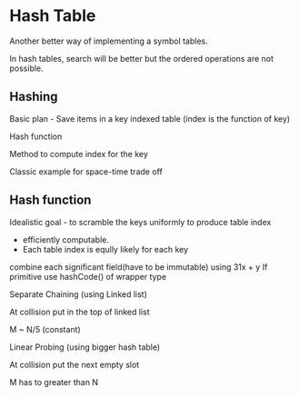 Hash Table
=

Another better way of implementing a symbol tables.

In hash tables, search will be better but the ordered operations are not possible.

Hashing
-

Basic plan - Save items in a key indexed table (index is the function of key)

Hash function

 Method to compute index for the key
 
 Classic example for space-time trade off
 
 
 Hash function
 -
 
 Idealistic goal - to scramble the keys uniformly to produce table index
 
 * efficiently computable.
 * Each table index is eqully likely for each key
 

combine each significant field(have to be immutable) using 31x + y
If primitive use hashCode() of wrapper type



Separate Chaining (using Linked list)

 At collision put in the top of linked list

 M ~ N/5 (constant)
 
Linear Probing (using bigger hash table)

 At collision put the next empty slot
 
 M has to greater than N
